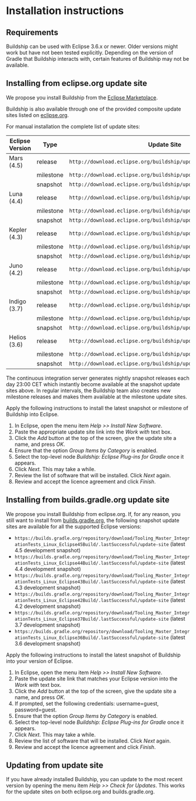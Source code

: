 # Installation instructions

## Requirements

Buildship can be used with Eclipse 3.6.x or newer. Older versions might work but have not been tested explicitly. Depending on the
version of Gradle that Buildship interacts with, certain features of Buildship may not be available.


## Installing from eclipse.org update site

We propose you install Buildship from the [Eclipse Marketplace](http://marketplace.eclipse.org/content/buildship-gradle-integration).

Buildship is also available through one of the provided composite update sites listed on [eclipse.org](https://projects.eclipse.org/projects/tools.buildship/downloads).

For manual installation the complete list of update sites:

Eclipse Version | Type      | Update Site
--------------  | ----------| ------------
Mars (4.5)      | release   | `http://download.eclipse.org/buildship/updates/e45/releases/1.0`
                | milestone | `http://download.eclipse.org/buildship/updates/e45/milestones/1.0`
                | snapshot  | `http://download.eclipse.org/buildship/updates/e45/snapshots/1.0`
Luna (4.4)      | release   | `http://download.eclipse.org/buildship/updates/e44/releases/1.0`
                | milestone | `http://download.eclipse.org/buildship/updates/e44/milestones/1.0`
                | snapshot  | `http://download.eclipse.org/buildship/updates/e44/snapshots/1.0`
Kepler (4.3)    | release   | `http://download.eclipse.org/buildship/updates/e43/releases/1.0`
                | milestone | `http://download.eclipse.org/buildship/updates/e43/milestones/1.0`
                | snapshot  | `http://download.eclipse.org/buildship/updates/e43/snapshots/1.0`
Juno (4.2)      | release   | `http://download.eclipse.org/buildship/updates/e42/releases/1.0`
                | milestone | `http://download.eclipse.org/buildship/updates/e42/milestones/1.0`
                | snapshot  | `http://download.eclipse.org/buildship/updates/e42/snapshots/1.0`
Indigo (3.7)    | release   | `http://download.eclipse.org/buildship/updates/e37/releases/1.0`
                | milestone | `http://download.eclipse.org/buildship/updates/e37/milestones/1.0`
                | snapshot  | `http://download.eclipse.org/buildship/updates/e37/snapshots/1.0`
Helios (3.6)    | release   | `http://download.eclipse.org/buildship/updates/e36/releases/1.0`
                | milestone | `http://download.eclipse.org/buildship/updates/e36/milestones/1.0`
                | snapshot  | `http://download.eclipse.org/buildship/updates/e36/snapshots/1.0`

The continuous integration server generates nightly snapshot releases each day 23:00 CET which instantly become
available at the snapshot update sites above. In regular intervals, the Buildship team also creates new
milestone releases and makes them available at the milestone update sites.

Apply the following instructions to install the latest snapshot or milestone of Buildship into Eclipse.

 1. In Eclipse, open the menu item _Help >> Install New Software_.
 1. Paste the appropriate update site link into the _Work with_ text box.
 1. Click the _Add_ button at the top of the screen, give the update site a name, and press _OK_.
 1. Ensure that the option _Group Items by Category_ is enabled.
 1. Select the top-level node _Buildship: Eclipse Plug-ins for Gradle_ once it appears.
 1. Click _Next_. This may take a while.
 1. Review the list of software that will be installed. Click _Next_ again.
 1. Review and accept the licence agreement and click _Finish_.


## Installing from builds.gradle.org update site

We propose you install Buildship from eclipse.org. If, for any reason, you still want to install
from [builds.gradle.org](https://builds.gradle.org/project.html?projectId=Tooling_Buildship&tab=projectOverview), the following snapshot update sites
are available for all the supported Eclipse versions:

  * `https://builds.gradle.org/repository/download/Tooling_Master_IntegrationTests_Linux_Eclipse45Build/.lastSuccessful/update-site` (latest 4.5 development snapshot)
  * `https://builds.gradle.org/repository/download/Tooling_Master_IntegrationTests_Linux_Eclipse44Build/.lastSuccessful/update-site` (latest 4.4 development snapshot)
  * `https://builds.gradle.org/repository/download/Tooling_Master_IntegrationTests_Linux_Eclipse43Build/.lastSuccessful/update-site` (latest 4.3 development snapshot)
  * `https://builds.gradle.org/repository/download/Tooling_Master_IntegrationTests_Linux_Eclipse42Build/.lastSuccessful/update-site` (latest 4.2 development snapshot)
  * `https://builds.gradle.org/repository/download/Tooling_Master_IntegrationTests_Linux_Eclipse37Build/.lastSuccessful/update-site` (latest 3.7 development snapshot)
  * `https://builds.gradle.org/repository/download/Tooling_Master_IntegrationTests_Linux_Eclipse36Build/.lastSuccessful/update-site` (latest 3.6 development snapshot)

Apply the following instructions to install the latest snapshot of Buildship into your version of Eclipse.

 1. In Eclipse, open the menu item _Help >> Install New Software_.
 1. Paste the update site link that matches your Eclipse version into the _Work with_ text box.
 1. Click the _Add_ button at the top of the screen, give the update site a name, and press _OK_.
 1. If prompted, set the following credentials: username=guest, password=guest.
 1. Ensure that the option _Group Items by Category_ is enabled.
 1. Select the top-level node _Buildship: Eclipse Plug-ins for Gradle_ once it appears.
 1. Click _Next_. This may take a while.
 1. Review the list of software that will be installed. Click _Next_ again.
 1. Review and accept the licence agreement and click _Finish_.


## Updating from update site

If you have already installed Buildship, you can update to the most recent version by opening the menu item _Help >> Check for Updates_. This
works for the update sites on both eclipse.org and builds.gradle.org.
